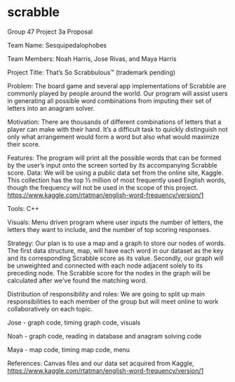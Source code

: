 # scrabble

Group 47 Project 3a Proposal

Team Name: Sesquipedalophobes 

Team Members: Noah Harris, Jose Rivas, and Maya Harris

Project Title: That’s So Scrabbulous™ (trademark pending)

Problem: The board game and several app implementations of Scrabble are commonly played by people around the world. Our program will assist users in generating all possible word combinations from imputing their set of letters into an anagram solver. 

Motivation: There are thousands of different combinations of letters that a player can make with their hand. It’s a difficult task to quickly distinguish not only what arrangement would form a word but also what would maximize their score.  

Features: The program will print all the possible words that can be formed by the user’s input onto the screen sorted by its accompanying Scrabble score.
Data: We will be using a public data set from the online site, Kaggle. This collection has the top ⅓ million of most frequently used English words, though the frequency will not be used in the scope of this project. https://www.kaggle.com/rtatman/english-word-frequency/version/1

Tools: C++

Visuals: Menu driven program where user inputs the number of letters, the letters they want to include, and the number of top scoring responses.

Strategy: Our plan is to use a map and a graph to store our nodes of words. The first data structure, map, will have each word in our dataset as the key and its corresponding Scrabble score as its value. Secondly, our graph will be unweighted and connected with each node adjacent solely to its preceding node. The Scrabble score for the nodes in the graph will be calculated after we’ve found the matching word.

Distribution of responsibility and roles: We are going to split up main responsibilities to each member of the group but will meet online to work collaboratively on each topic. 

Jose - graph code, timing graph code, visuals

Noah - graph code, reading in database and anagram solving code

Maya - map code, timing map code, menu

References: Canvas files and our data set acquired from Kaggle, https://www.kaggle.com/rtatman/english-word-frequency/version/1

#

